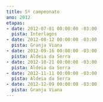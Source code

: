 ```yaml
---
title: 5º campeonato
ano: 2012
etapas:
- date: 2012-07-01 00:00:00 -03:00
  pista: Interlagos
- date: 2012-08-12 00:00:00 -03:00
  pista: Granja Viana
- date: 2012-09-16 00:00:00 -03:00
  pista: Aldeia da Serra
- date: 2012-10-21 00:00:00 -03:00
  pista: Aldeia da Serra
- date: 2012-11-11 00:00:00 -03:00
  pista: Aldeia da Serra
- date: 2012-12-09 00:00:00 -03:00
  pista: Granja Viana
---
```

